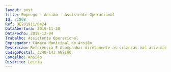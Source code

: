 ```yaml
--- 
layout: post
title: Emprego - Ansião - Assistente Operacional
Id: 71808
Ref: OE201911/0424
DataAbertura: 2019-11-20
DataFecho: 2019-12-04
Trabalho: Assistente Operacional
Empregador: Câmara Municipal de Ansião
Descricao: Referência E Acompanhar diretamente as crianças nas atividades educativas e ou lúdicas, proporcionando lhes ambiente adequado e controlar essas atividades, promovendo nomeadamente a adoção de atitudes e regras de higiene pessoal, prevenção e segurança, cortesia e boa conduta, segundo o plano elaborado pelo educador de infância  Acompanhar as crianças na componente de refeições e de recreio  Apoiar nas atividades de crianças com necessidades educativas especiais  Assegurar a limpeza e conservação das instalações, realiza tarefas de arrumação e distribuição e executa outras tarefas simples, não especificadas, de caráter manual para as quais se requer esforço físico e conhecimentos práticos.
CodigoPostal: 3240-143 ANSIÃO
Concelho: Ansião
Distrito: Leiria
--- 
```

